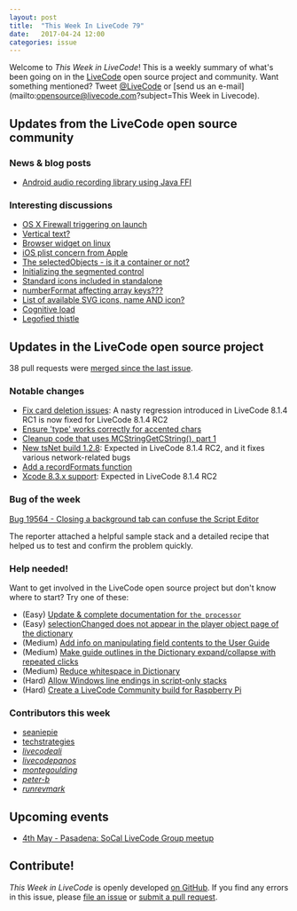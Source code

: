 ```yaml
---
layout: post
title:  "This Week In LiveCode 79"
date:   2017-04-24 12:00
categories: issue
---
```


Welcome to *This Week in LiveCode*!  This is a weekly summary of what's been
going on in the [LiveCode](https://livecode.com/) open source project and
community.  Want something mentioned?  Tweet
[@LiveCode](https://twitter.com/LiveCode) or
[send us an e-mail](mailto:opensource@livecode.com?subject=This Week in Livecode).

## Updates from the LiveCode open source community

### News & blog posts

- [Android audio recording library using Java FFI](https://livecode.com/android-audio-recording-library-using-java-ffi/)


### Interesting discussions

- [OS X Firewall triggering on launch](https://www.mail-archive.com/use-livecode@lists.runrev.com/msg83866.html)
- [Vertical text?](https://www.mail-archive.com/use-livecode@lists.runrev.com/msg83905.html)
- [Browser widget on linux](https://www.mail-archive.com/use-livecode@lists.runrev.com/msg83949.html)
- [iOS plist concern from Apple](https://www.mail-archive.com/use-livecode@lists.runrev.com/msg83976.html)
- [The selectedObjects - is it a container or not?](https://www.mail-archive.com/use-livecode@lists.runrev.com/msg84028.html)
- [Initializing the segmented control](https://www.mail-archive.com/use-livecode@lists.runrev.com/msg84034.html)
- [Standard icons included in standalone](https://www.mail-archive.com/use-livecode@lists.runrev.com/msg84057.html)
- [numberFormat affecting array keys???](https://www.mail-archive.com/use-livecode@lists.runrev.com/msg84078.html)
- [List of available SVG icons, name AND icon?](https://www.mail-archive.com/use-livecode@lists.runrev.com/msg84106.html)
- [Cognitive load](https://www.mail-archive.com/use-livecode@lists.runrev.com/msg84129.html)
- [Legofied thistle](https://www.mail-archive.com/use-livecode@lists.runrev.com/msg84154.html)
  
## Updates in the LiveCode open source project

38 pull requests were [merged since the last issue](https://github.com/search?utf8=✓&q=org%3Alivecode+is%3Apublic+is%3Apr+is%3Amerged+merged%3A2017-04-10..2017-04-23&type=Issues&ref=searchresults).

<!---
### New LiveCode releases

- [LiveCode 8.1.4-rc-1](https://downloads.livecode.com/livecode/#8_1_4)
-->

### Notable changes

- [Fix card deletion issues](https://github.com/livecode/livecode/pull/5378): A nasty regression introduced in LiveCode 8.1.4 RC1 is now fixed for LiveCode 8.1.4 RC2
- [Ensure 'type' works correctly for accented chars ](https://github.com/livecode/livecode/pull/5376)
- [Cleanup code that uses MCStringGetCString(), part 1](https://github.com/livecode/livecode/pull/5355)
- [New tsNet build 1.2.8](https://github.com/livecode/livecode/pull/5367): Expected in LiveCode 8.1.4 RC2, and it fixes various network-related bugs
- [Add a recordFormats function](https://github.com/livecode/livecode/pull/5341)
- [Xcode 8.3.x support](https://github.com/livecode/livecode/pull/5293): Expected in LiveCode 8.1.4 RC2


### Bug of the week

[Bug 19564 -  Closing a background tab can confuse the Script Editor](http://quality.livecode.com/show_bug.cgi?id=19564)

The reporter attached a helpful sample stack and a detailed recipe that helped us to test and confirm the problem quickly.

### Help needed!

Want to get involved in the LiveCode open source project but don't know where
to start?  Try one of these:

- (Easy) [Update & complete documentation for `the processor`](http://quality.livecode.com/show_bug.cgi?id=17974)
- (Easy) [selectionChanged does not appear in the player object page of the dictionary](http://quality.livecode.com/show_bug.cgi?id=19083)
- (Medium) [Add info on manipulating field contents to the User Guide](http://quality.livecode.com/show_bug.cgi?id=18990)
- (Medium) [Make guide outlines in the Dictionary expand/collapse with repeated clicks](http://quality.livecode.com/show_bug.cgi?id=18184)
- (Medium) [Reduce whitespace in Dictionary](http://quality.livecode.com/show_bug.cgi?id=18278)
- (Hard) [Allow Windows line endings in script-only stacks](http://quality.livecode.com/show_bug.cgi?id=17810)
- (Hard) [Create a LiveCode Community build for Raspberry Pi](http://forums.livecode.com/viewtopic.php?f=76&t=27912)

### Contributors this week

- [seaniepie](https://github.com/seaniepie)
- [techstrategies](https://github.com/techstrategies)
- *[livecodeali](https://github.com/livecodeali)*
- *[livecodepanos](https://github.com/livecodepanos)*
- *[montegoulding](https://github.com/montegoulding)*
- *[peter-b](https://github.com/peter-b)*
- *[runrevmark](https://github.com/runrevmark)*


## Upcoming events

* [4th May - Pasadena: SoCal LiveCode Group meetup](http://forums.livecode.com/viewtopic.php?f=50&t=29156)


## Contribute!

*This Week in LiveCode* is openly developed
[on GitHub](https://github.com/livecode/this-week-in-livecode).
If you find any errors in this issue, please
[file an issue](https://github.com/livecode/this-week-in-livecode/issues) or
[submit a pull request](https://github.com/livecode/this-week-in-livecode/pulls).

